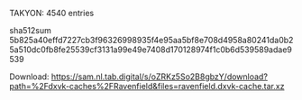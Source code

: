 TAKYON: 4540 entries

sha512sum 5b825a40effd7227cb3f96326998935f4e95aa5bf8e708d4958a80241da0b25a510dc0fb8fe25539cf3131a99e49e7408d170128974f1c0b6d539589adae9539


 Download: https://sam.nl.tab.digital/s/oZRKz5So2B8gbzY/download?path=%2Fdxvk-caches%2FRavenfield&files=ravenfield.dxvk-cache.tar.xz
